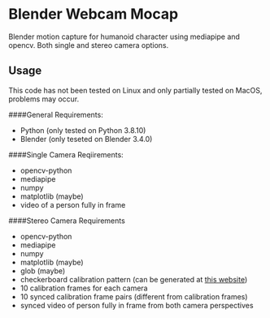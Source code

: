 # Blender Webcam Mocap
Blender motion capture for humanoid character using mediapipe and opencv. Both single and stereo camera options.

## Usage
This code has not been tested on Linux and only partially tested on MacOS, problems may occur.

####General Requirements:
- Python (only tested on Python 3.8.10)
- Blender (only teseted on Blender 3.4.0)

####Single Camera Reqiirements:
- opencv-python
- mediapipe
- numpy
- matplotlib (maybe)
- video of a person fully in frame

####Stereo Camera Requirements
- opencv-python
- mediapipe
- numpy
- matplotlib (maybe)
- glob (maybe)
- checkerboard calibration pattern (can be generated at [this website]([this](https://www.youtube.com/watch?v=dQw4w9WgXcQ)))
- 10 calibration frames for each camera
- 10 synced calibration frame pairs (different from calibration frames)
- synced video of person fully in frame from both camera perspectives

